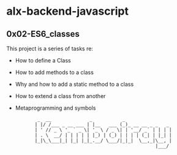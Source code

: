 # alx-backend-javascript

## 0x02-ES6_classes
This project is a series of tasks re:
  * How to define a Class
  * How to add methods to a class
  * Why and how to add a static method to a class
  * How to extend a class from another
  * Metaprogramming and symbols

                _  __              _           _                 
               | |/ /___ _ __ ___ | |__   ___ (_)_ __ __ _ _   _ 
               | ' // _ \ '_ ` _ \| '_ \ / _ \| | '__/ _` | | | |
               | . \  __/ | | | | | |_) | (_) | | | | (_| | |_| |
               |_|\_\___|_| |_| |_|_.__/ \___/|_|_|  \__,_|\__, |
                                                           |___/ 

